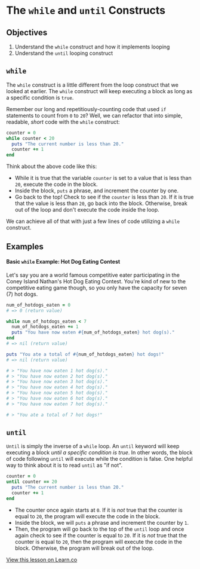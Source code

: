 # The `while` and `until` Constructs

## Objectives

1. Understand the `while` construct and how it implements looping
2. Understand the `until` looping construct 

## `while`

The `while` construct is a little different from the loop construct that we looked at earlier. The `while` construct will keep executing a block as long as a specific condition is `true`.

Remember our long and repetitiously-counting code that used `if` statements to count from `0` to `20`? Well, we can refactor that into simple, readable, *short* code with the `while` construct:

```ruby
counter = 0
while counter < 20
  puts "The current number is less than 20."
  counter += 1
end
```

Think about the above code like this:

*  While it is true that the variable `counter` is set to a value that is less than `20`, execute the code in the block.
*  Inside the block, `puts` a phrase, and increment the counter by one.
*  Go back to the top! Check to see if the `counter` is less than `20`. If it is true that the value is less than `20`, go back into the block. Otherwise, break out of the loop and don't execute the code inside the loop.

We can achieve all of that with just a few lines of code utilizing a `while` construct.

## Examples

#### Basic `while` Example: Hot Dog Eating Contest

Let's say you are a world famous competitive eater participating in the Coney Island Nathan's Hot Dog Eating Contest. You're kind of new to the competitive eating game though, so you only have the capacity for seven (7) hot dogs.


```ruby
num_of_hotdogs_eaten = 0
# => 0 (return value)

while num_of_hotdogs_eaten < 7
  num_of_hotdogs_eaten += 1
  puts "You have now eaten #{num_of_hotdogs_eaten} hot dog(s)."
end
# => nil (return value)

puts "You ate a total of #{num_of_hotdogs_eaten} hot dogs!"
# => nil (return value)

# > "You have now eaten 1 hot dog(s)."
# > "You have now eaten 2 hot dog(s)."
# > "You have now eaten 3 hot dog(s)."
# > "You have now eaten 4 hot dog(s)."
# > "You have now eaten 5 hot dog(s)."
# > "You have now eaten 6 hot dog(s)."
# > "You have now eaten 7 hot dog(s)."

# > "You ate a total of 7 hot dogs!"

```

## `until`

`Until` is simply the inverse of a `while` loop. An `until` keyword will keep executing a block *until a specific condition is true*. In other words, the block of code following `until` will execute while the condition is false. One helpful way to think about it is to read `until` as "if not".

```ruby
counter = 0
until counter == 20
  puts "The current number is less than 20."
  counter += 1
end
```

* The counter once again starts at `0`. If it is *not* true that the counter is equal to `20`, the program will execute the code in the block.
* Inside the block, we will `puts` a phrase and increment the counter by `1`.
* Then, the program will go back to the top of the `until` loop and once again check to see if the counter is equal to `20`. If it is *not* true that the counter is equal to `20`, then the program will execute the code in the block. Otherwise, the program will break out of the loop.

<a href='https://learn.co/lessons/while-and-until-looping-readme' data-visibility='hidden'>View this lesson on Learn.co</a>

